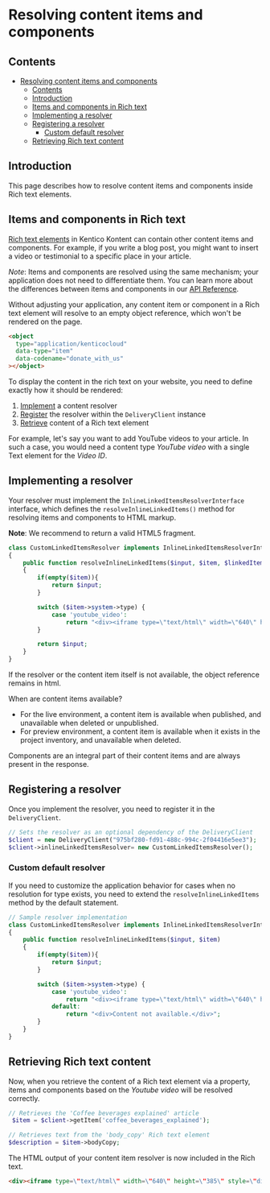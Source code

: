 # Resolving content items and components

## Contents

<!-- TOC -->

- [Resolving content items and components](#resolving-content-items-and-components)
  - [Contents](#contents)
  - [Introduction](#introduction)
  - [Items and components in Rich text](#items-and-components-in-rich-text)
  - [Implementing a resolver](#implementing-a-resolver)
  - [Registering a resolver](#registering-a-resolver)
    - [Custom default resolver](#custom-default-resolver)
  - [Retrieving Rich text content](#retrieving-rich-text-content)

<!-- /TOC -->

## Introduction

This page describes how to resolve content items and components inside Rich text elements.

## Items and components in Rich text

[Rich text elements](https://developer.kenticocloud.com/v1/reference#section-rich-text-element) in Kentico Kontent can contain other content items and components. For example, if you write a blog post, you might want to insert a video or testimonial to a specific place in your article.

_Note_: Items and components are resolved using the same mechanism; your application does not need to differentiate them. You can learn more about the differences between items and components in our [API Reference](https://developer.kenticocloud.com/v1/reference#linked-content).

Without adjusting your application, any content item or component in a Rich text element will resolve to an empty object reference, which won't be rendered on the page.

```html
<object
  type="application/kenticocloud"
  data-type="item"
  data-codename="donate_with_us"
></object>
```

To display the content in the rich text on your website, you need to define exactly how it should be rendered:

1. [Implement](#implementing-a-resolver) a content resolver
1. [Register](#registering-a-resolver) the resolver within the `DeliveryClient` instance
1. [Retrieve](#retrieving-rich-text-content) content of a Rich text element

For example, let's say you want to add YouTube videos to your article. In such a case, you would need a content type _YouTube video_ with a single Text element for the _Video ID_.

## Implementing a resolver

Your resolver must implement the `InlineLinkedItemsResolverInterface` interface, which defines the `resolveInlineLinkedItems()` method for resolving items and components to HTML markup.

**Note**: We recommend to return a valid HTML5 fragment.

```php
class CustomLinkedItemsResolver implements InlineLinkedItemsResolverInterface
{
    public function resolveInlineLinkedItems($input, $item, $linkedItems)
    {
        if(empty($item)){
            return $input;
        }

        switch ($item->system->type) {
            case 'youtube_video':
                return "<div><iframe type=\"text/html\" width=\"640\" height=\"385\" style=\"display:block; margin: auto; margin-top:30px ; margin-bottom: 30px\" src=\"https://www.youtube.com/embed/".$item->elements->video_id->value."?autoplay=1\" frameborder=\"0\"></iframe></div>";
        }

        return $input;
    }
}
```

If the resolver or the content item itself is not available, the object reference remains in html.

When are content items available?

- For the live environment, a content item is available when published, and unavailable when deleted or unpublished.
- For preview environment, a content item is available when it exists in the project inventory, and unavailable when deleted.

Components are an integral part of their content items and are always present in the response.

## Registering a resolver

Once you implement the resolver, you need to register it in the `DeliveryClient`.

```php
// Sets the resolver as an optional dependency of the DeliveryClient
$client = new DeliveryClient("975bf280-fd91-488c-994c-2f04416e5ee3");
$client->inlineLinkedItemsResolver= new CustomLinkedItemsResolver();
```

### Custom default resolver

If you need to customize the application behavior for cases when no resolution for type exists, you need to extend the `resolveInlineLinkedItems` method by the default statement.

```php
// Sample resolver implementation
class CustomLinkedItemsResolver implements InlineLinkedItemsResolverInterface
{
    public function resolveInlineLinkedItems($input, $item)
    {
        if(empty($item)){
            return $input;
        }

        switch ($item->system->type) {
            case 'youtube_video':
                return "<div><iframe type=\"text/html\" width=\"640\" height=\"385\" style=\"display:block; margin: auto; margin-top:30px ; margin-bottom: 30px\" src=\"https://www.youtube.com/embed/".$item->elements->video_id->value."?autoplay=1\" frameborder=\"0\"></iframe></div>";
            default:
                return "<div>Content not available.</div>";
        }
    }
}
```

## Retrieving Rich text content

Now, when you retrieve the content of a Rich text element via a property, items and components based on the _Youtube video_ will be resolved correctly.

```php
// Retrieves the 'Coffee beverages explained' article
 $item = $client->getItem('coffee_beverages_explained');

// Retrieves text from the 'body_copy' Rich text element
$description = $item->bodyCopy;
```

The HTML output of your content item resolver is now included in the Rich text.

```html
<div><iframe type=\"text/html\" width=\"640\" height=\"385\" style=\"display:block; margin: auto; margin-top:30px ; margin-bottom: 30px\" src=\"https://www.youtube.com/embed/wZZ7oFKsKzY?autoplay=1\" frameborder=\"0\"></iframe></div>
```
